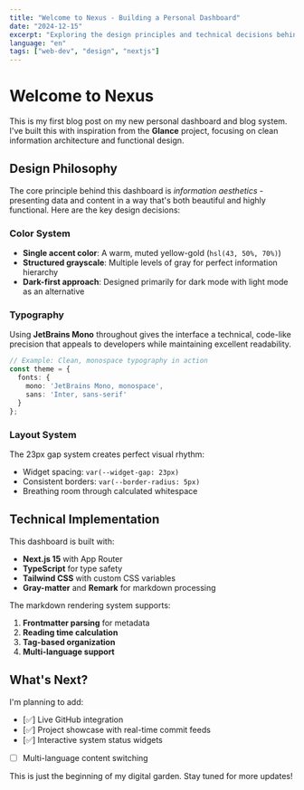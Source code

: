 ```yaml
---
title: "Welcome to Nexus - Building a Personal Dashboard"
date: "2024-12-15"
excerpt: "Exploring the design principles and technical decisions behind creating a minimalist, Glance-inspired dashboard for personal use."
language: "en"
tags: ["web-dev", "design", "nextjs"]
---
```


# Welcome to Nexus

This is my first blog post on my new personal dashboard and blog system. I've built this with inspiration from the **Glance** project, focusing on clean information architecture and functional design.

## Design Philosophy

The core principle behind this dashboard is *information aesthetics* - presenting data and content in a way that's both beautiful and highly functional. Here are the key design decisions:

### Color System

- **Single accent color**: A warm, muted yellow-gold (`hsl(43, 50%, 70%)`)
- **Structured grayscale**: Multiple levels of gray for perfect information hierarchy
- **Dark-first approach**: Designed primarily for dark mode with light mode as an alternative

### Typography

Using **JetBrains Mono** throughout gives the interface a technical, code-like precision that appeals to developers while maintaining excellent readability.

```typescript
// Example: Clean, monospace typography in action
const theme = {
  fonts: {
    mono: 'JetBrains Mono, monospace',
    sans: 'Inter, sans-serif'
  }
};
```

### Layout System

The 23px gap system creates perfect visual rhythm:

- Widget spacing: `var(--widget-gap: 23px)`
- Consistent borders: `var(--border-radius: 5px)`
- Breathing room through calculated whitespace

## Technical Implementation

This dashboard is built with:

- **Next.js 15** with App Router
- **TypeScript** for type safety
- **Tailwind CSS** with custom CSS variables
- **Gray-matter** and **Remark** for markdown processing

The markdown rendering system supports:

1. **Frontmatter parsing** for metadata
2. **Reading time calculation**
3. **Tag-based organization**
4. **Multi-language support**

## What's Next?

I'm planning to add:

- [✅] Live GitHub integration
- [✅] Project showcase with real-time commit feeds  
- [✅] Interactive system status widgets
- [ ] Multi-language content switching

This is just the beginning of my digital garden. Stay tuned for more updates!